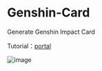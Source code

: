 # Genshin-Card
Generate Genshin Impact Card 

Tutorial：[portal](https://genshin-card-kallka.vercel.app/)

![image](https://github.com/user-attachments/assets/2087dc07-9812-4359-abf4-566cd4b328a1)



